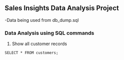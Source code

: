 ## Sales Insights Data Analysis Project 
-Data being used from db_dump.sql 
### Data Analysis using SQL commands 
1. Show all customer records 

`SELECT * FROM customers;`
